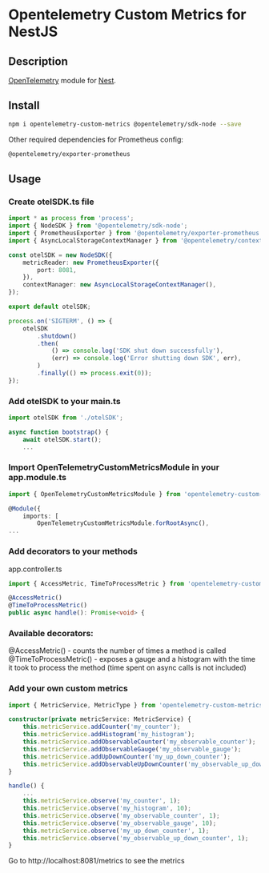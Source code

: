 # Opentelemetry Custom Metrics for NestJS

## Description

[OpenTelemetry](https://opentelemetry.io/) module for [Nest](https://github.com/nestjs/nest).

## Install

```bash
npm i opentelemetry-custom-metrics @opentelemetry/sdk-node --save
``` 

Other required dependencies for Prometheus config:
```bash
@opentelemetry/exporter-prometheus
```

## Usage

### Create otelSDK.ts file

```ts
import * as process from 'process';
import { NodeSDK } from '@opentelemetry/sdk-node';
import { PrometheusExporter } from '@opentelemetry/exporter-prometheus';
import { AsyncLocalStorageContextManager } from '@opentelemetry/context-async-hooks';

const otelSDK = new NodeSDK({
    metricReader: new PrometheusExporter({
        port: 8081,
    }),
    contextManager: new AsyncLocalStorageContextManager(),
});

export default otelSDK;

process.on('SIGTERM', () => {
    otelSDK
        .shutdown()
        .then(
            () => console.log('SDK shut down successfully'),
            (err) => console.log('Error shutting down SDK', err),
        )
        .finally(() => process.exit(0));
});
```

### Add otelSDK to your main.ts

```ts
import otelSDK from './otelSDK';

async function bootstrap() {
    await otelSDK.start();
    ...
```

### Import OpenTelemetryCustomMetricsModule in your app.module.ts

```ts
import { OpenTelemetryCustomMetricsModule } from 'opentelemetry-custom-metrics';

@Module({
    imports: [
        OpenTelemetryCustomMetricsModule.forRootAsync(),
...
```

### Add decorators to your methods

app.controller.ts
```ts
import { AccessMetric, TimeToProcessMetric } from 'opentelemetry-custom-metrics';
```

```ts
@AccessMetric()
@TimeToProcessMetric()
public async handle(): Promise<void> {
```

### Available decorators:

@AccessMetric() - counts the number of times a method is called  
@TimeToProcessMetric() - exposes a gauge and a histogram with the time it took to process the method (time spent on async calls is not included)  

### Add your own custom metrics

```ts
import { MetricService, MetricType } from 'opentelemetry-custom-metrics';

constructor(private metricService: MetricService) {
    this.metricService.addCounter('my_counter');
    this.metricService.addHistogram('my_histogram');
    this.metricService.addObservableCounter('my_observable_counter');
    this.metricService.addObservableGauge('my_observable_gauge');
    this.metricService.addUpDownCounter('my_up_down_counter');
    this.metricService.addObservableUpDownCounter('my_observable_up_down_counter');
}

handle() {
    ...
    this.metricService.observe('my_counter', 1);
    this.metricService.observe('my_histogram', 10);
    this.metricService.observe('my_observable_counter', 1);
    this.metricService.observe('my_observable_gauge', 10);
    this.metricService.observe('my_up_down_counter', 1);
    this.metricService.observe('my_observable_up_down_counter', 1);
}
```

Go to http://localhost:8081/metrics to see the metrics
